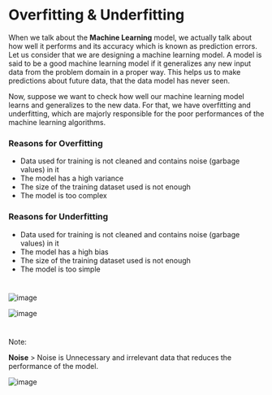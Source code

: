# Overfitting & Underfitting

When we talk about the **Machine Learning** model, we actually talk about how well it performs and its accuracy which is known as prediction errors.  Let us consider that we are designing a machine learning model. A model is said to be a good machine learning model if it generalizes any new input data from the problem domain in a proper way.
This helps us to make predictions about future data, that the data model has never seen.

Now, suppose we want to check how well our machine learning model learns and generalizes to the new data. For that, we have overfitting and underfitting, which are majorly responsible for the poor performances of the machine learning algorithms.


### Reasons for Overfitting
- Data used for training is not cleaned and contains noise (garbage values) in it
- The model has a high variance
- The size of the training dataset used is not enough
- The model is too complex

### Reasons for Underfitting
- Data used for training is not cleaned and contains noise (garbage values) in it
- The model has a high bias
- The size of the training dataset used is not enough
- The model is too simple

#

![image](https://user-images.githubusercontent.com/92504503/198991401-060e6550-0619-4af9-8866-d3549f8ecc5a.png)

![image](https://miro.medium.com/max/1125/1*_7OPgojau8hkiPUiHoGK_w.png)

#

Note:

**Noise** > Noise is Unnecessary and irrelevant data that reduces the performance of the model.


![image](https://user-images.githubusercontent.com/92504503/198994417-0cca5511-e4cb-4d65-96ab-487eac8888b5.png)
